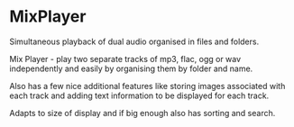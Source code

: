 # MixPlayer
Simultaneous playback of dual audio organised in files and folders.

Mix Player - play two separate tracks of mp3, flac, ogg or wav independently and easily by organising them by folder and name.

Also has a few nice additional features like storing images associated with each track and adding text information to be displayed for each track.

Adapts to size of display and if big enough also has sorting and search.
